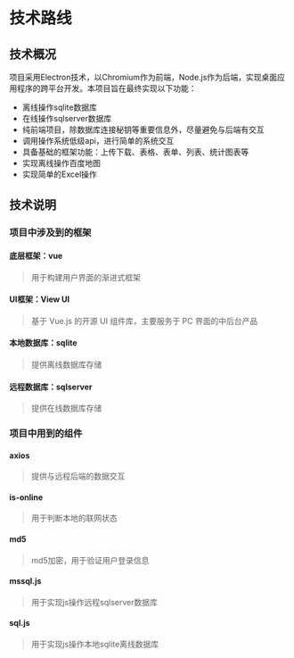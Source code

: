 # 技术路线

## 技术概况

项目采用Electron技术，以Chromium作为前端，Node.js作为后端，实现桌面应用程序的跨平台开发。本项目旨在最终实现以下功能：

- 离线操作sqlite数据库
- 在线操作sqlserver数据库
- 纯前端项目，除数据库连接秘钥等重要信息外，尽量避免与后端有交互
- 调用操作系统低级api，进行简单的系统交互
- 具备基础的框架功能：上传下载、表格、表单、列表、统计图表等
- 实现离线操作百度地图
- 实现简单的Excel操作

## 技术说明

### 项目中涉及到的框架

#### 底层框架：vue

> 用于构建用户界面的渐进式框架

#### UI框架：View UI

> 基于 Vue.js 的开源 UI 组件库，主要服务于 PC 界面的中后台产品

#### 本地数据库：sqlite

> 提供离线数据库存储

#### 远程数据库：sqlserver

> 提供在线数据库存储

### 项目中用到的组件

#### axios

> 提供与远程后端的数据交互

#### is-online

> 用于判断本地的联网状态

#### md5

> md5加密，用于验证用户登录信息

#### mssql.js

> 用于实现js操作远程sqlserver数据库

#### sql.js

> 用于实现js操作本地sqlite离线数据库

